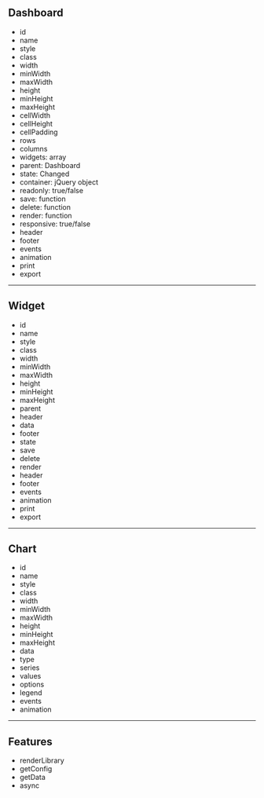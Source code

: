 ## Dashboard

* id
* name
* style
* class
* width
* minWidth
* maxWidth
* height
* minHeight
* maxHeight
* cellWidth
* cellHeight
* cellPadding
* rows
* columns
* widgets: array
* parent: Dashboard
* state: Changed
* container: jQuery object
* readonly: true/false
* save: function
* delete: function
* render: function
* responsive: true/false
* header
* footer
* events
* animation
* print
* export

---------------

## Widget

* id
* name
* style
* class
* width
* minWidth
* maxWidth
* height
* minHeight
* maxHeight
* parent
* header
* data
* footer
* state
* save
* delete
* render
* header
* footer
* events
* animation
* print
* export

---------------

## Chart

* id
* name
* style
* class
* width
* minWidth
* maxWidth
* height
* minHeight
* maxHeight
* data
* type
* series
* values
* options
* legend
* events
* animation

---------------

## Features

* renderLibrary
* getConfig
* getData
* async
